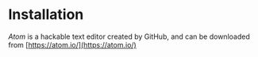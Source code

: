 # Installation

*Atom* is a hackable text editor created by GitHub, and can be downloaded from [https://atom.io/](https://atom.io/)

```{note} This tutorial is done on Windows 11, Mac/Linux may differ
```
